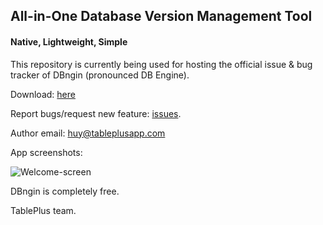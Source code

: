 ## All-in-One Database Version Management Tool
#### Native, Lightweight, Simple

This repository is currently being used for hosting the official issue & bug tracker of DBngin (pronounced DB Engine).

Download: [here](https://dbngin.com)
 
Report bugs/request new feature: [issues](https://github.com/TablePlus/DBngin/issues).

Author email: huy@tableplusapp.com

App screenshots:

![Welcome-screen](https://github.com/TablePlus/DBngin/blob/master/Resources/welcome.png "Welcome screen")

DBngin is completely free.

TablePlus team.
